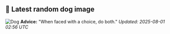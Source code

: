 ## 🐶 Latest random dog image
![Dog](https://images.dog.ceo/breeds/poodle-miniature/n02113712_1748.jpg)
**Advice:** "When faced with a choice, do both."
*Updated: 2025-08-01 02:56 UTC*
